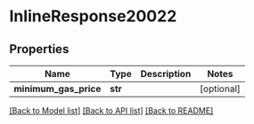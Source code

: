 # InlineResponse20022

## Properties
Name | Type | Description | Notes
------------ | ------------- | ------------- | -------------
**minimum_gas_price** | **str** |  | [optional] 

[[Back to Model list]](../README.md#documentation-for-models) [[Back to API list]](../README.md#documentation-for-api-endpoints) [[Back to README]](../README.md)

